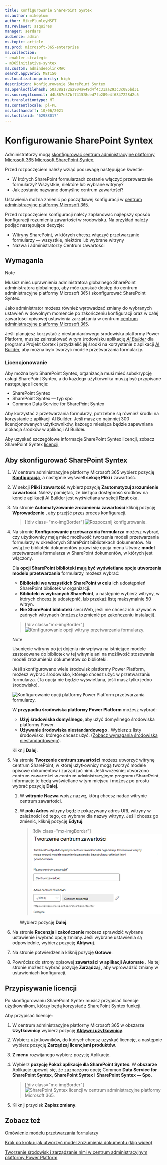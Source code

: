 ```yaml
---
title: Konfigurowanie SharePoint Syntex
ms.author: mikeplum
author: MikePlumleyMSFT
ms.reviewer: ssquires
manager: serdars
audience: admin
ms.topic: article
ms.prod: microsoft-365-enterprise
ms.collection:
- enabler-strategic
- m365initiative-syntex
ms.custom: admindeeplinkMAC
search.appverid: MET150
ms.localizationpriority: high
description: Konfigurowanie SharePoint Syntex
ms.openlocfilehash: 50a38a172a2904a649d4f4c31aa293c3c085bd31
ms.sourcegitcommit: d4b867e37bf741528ded7fb289e4f6847228d2c5
ms.translationtype: MT
ms.contentlocale: pl-PL
ms.lasthandoff: 10/06/2021
ms.locfileid: "62988017"
---
```

# <a name="set-up-sharepoint-syntex"></a>Konfigurowanie SharePoint Syntex

Administratorzy mogą <a href="https://go.microsoft.com/fwlink/p/?linkid=2024339" target="_blank">skonfigurować centrum administracyjne platformy Microsoft 365</a> [Microsoft SharePoint Syntex](index.md). 

Przed rozpoczęciem należy wziąć pod uwagę następujące kwestie:

- W których SharePoint formularzach zostanie włączyć przetwarzanie formularzy? Wszystkie, niektóre lub wybrane witryny?
- Jak zostanie nazwane domyślne centrum zawartości?

Ustawienia można zmienić po początkowej konfiguracji w <a href="https://go.microsoft.com/fwlink/p/?linkid=2024339" target="_blank">centrum administracyjne platformy Microsoft 365</a>.

Przed rozpoczęciem konfiguracji należy zaplanować najlepszy sposób konfiguracji rozumienia zawartości w środowisku. Na przykład należy podjąć następujące decyzje:

- Witryny SharePoint, w których chcesz włączyć przetwarzanie formularzy — wszystkie, niektóre lub wybrane witryny
- Nazwa i administratorzy Centrum zawartości

## <a name="requirements"></a>Wymagania 

> [!NOTE]
> Musisz mieć uprawnienia administratora globalnego SharePoint administratora globalnego, aby móc uzyskać dostęp do centrum administracyjne platformy Microsoft 365 i skonfigurować SharePoint Syntex.

Jako administrator możesz również wprowadzać zmiany do wybranych ustawień w dowolnym momencie po zakończeniu konfiguracji oraz w całej zawartości opisowej ustawienia zarządzania w centrum <a href="https://go.microsoft.com/fwlink/p/?linkid=2024339" target="_blank">centrum administracyjne platformy Microsoft 365</a>.

Jeśli planujesz korzystać z niestandardowego środowiska platformy Power Platform, musisz zainstalować w tym środowisku aplikację [*AI Builder*](/power-platform/admin/manage-apps#install-an-app-in-the-environment-view) dla programu Projekt Cortex i przydzielić jej środki na korzystanie z aplikacji [AI Builder](/power-platform/admin/capacity-add-on), aby można było tworzyć modele przetwarzania formularzy.

### <a name="licensing"></a>Licencjonowanie

Aby można było SharePoint Syntex, organizacja musi mieć subskrypcję usługi SharePoint Syntex, a do każdego użytkownika muszą być przypisane następujące licencje:

- SharePoint Syntex
- SharePoint Syntex — typ spo
- Common Data Service for SharePoint Syntex

Aby korzystać z przetwarzania formularzy, potrzebne są również środki na korzystanie z aplikacji AI Builder. Jeśli masz co najmniej 300 licencjonowanych użytkowników, każdego miesiąca będzie zapewniana alokacja środków w aplikacji AI Builder.

Aby uzyskać szczegółowe informacje SharePoint Syntex licencji, zobacz SharePoint Syntex [licencji](syntex-licensing.md)

## <a name="to-set-up-sharepoint-syntex"></a>Aby skonfigurować SharePoint Syntex

1. W centrum administracyjne platformy Microsoft 365 wybierz pozycję <a href="https://go.microsoft.com/fwlink/p/?linkid=2171997" target="_blank">**Konfiguracja**</a>, a następnie wyświetl **sekcję Pliki i** zawartość.

2. W sekcji **Pliki i zawartość** wybierz pozycję **Zautomatyzuj zrozumienie zawartości**. Należy pamiętać, że bieżąca dostępność środków na koncie aplikacji AI Builder jest wyświetlana w sekcji **Rzut** oka.<br/>

3. Na stronie **Automatyzowanie zrozumienia zawartości** kliknij pozycję **Wprowadzenie** , aby przejść przez proces konfiguracji. <br/>

    > [!div class="mx-imgBorder"]
    > ![Rozpocznij konfigurowanie.](../media/content-understanding/admin-content-understanding-get-started.png)</br>

4. Na stronie **Konfigurowanie przetwarzania formularza** możesz wybrać, czy użytkownicy mają mieć możliwość tworzenia modeli przetwarzania formularzy w określonych SharePoint bibliotekach dokumentów. Na wstążce biblioteki dokumentów pojawi się opcja menu Utwórz **model** przetwarzania formularza w SharePoint dokumentów, w których jest włączony.
 
     Dla **opcji SharePoint biblioteki mają być wyświetlane opcje utworzenia modelu przetwarzania** formularzy, możesz wybrać:</br>
      - **Biblioteki we wszystkich SharePoint w celu** ich udostępnień SharePoint bibliotek w organizacji.</br>
      - **Biblioteki w wybranych SharePoint**, a następnie wybierz witryny, w których chcesz je udostępnić, lub przekaż listę maksymalnie 50 witryn.</br>
      - **Nie SharePoint biblioteki** sieci Web, jeśli nie chcesz ich używać w żadnych witrynach (możesz to zmienić po zakończeniu instalacji).

   > [!div class="mx-imgBorder"]
   > ![Konfigurowanie opcji witryny przetwarzania formularzy.](../media/content-understanding/admin-configforms.png)

   > [!Note]
   > Usunięcie witryny po jej dojęniu nie wpływa na istniejące modele zastosowane do bibliotek w tej witrynie ani na możliwość stosowania modeli zrozumienia dokumentów do biblioteki. 
    
    Jeśli skonfigurowano wiele środowisk platformy Power Platform, możesz wybrać środowisko, którego chcesz użyć w przetwarzaniu formularza. (Ta opcja nie będzie wyświetlana, jeśli masz tylko jedno środowisko).

    ![Konfigurowanie opcji platformy Power Platform przetwarzania formularzy.](../media/content-understanding/setup-power-platform-env.png)

    W **przypadku środowiska platformy Power Platform** możesz wybrać:
    - **Użyj środowiska domyślnego,** aby użyć domyślnego środowiska platformy Power.
    - **Używanie środowiska niestandardowego** . Wybierz z listy środowisko, którego chcesz użyć. ([Zobacz wymagania środowiska niestandardowego](/microsoft-365/contentunderstanding/set-up-content-understanding#requirements)).

    Kliknij **Dalej**.

5. Na stronie **Tworzenie centrum zawartości** możesz utworzyć witrynę centrum SharePoint, w której użytkownicy mogą tworzyć modele opisowe dokumentów i zarządzać nimi. Jeśli wcześniej utworzono centrum zawartości w centrum administracyjnym programu SharePoint, informacje te będą wyświetlane w tym miejscu i możesz po prostu wybrać pozycję **Dalej**.

    1. W **witrynie Nazwa** wpisz nazwę, którą chcesz nadać witrynie centrum zawartości.
    
    1. W **polu Adres** witryny będzie pokazywany adres URL witryny w zależności od tego, co wybrano dla nazwy witryny. Jeśli chcesz go zmienić, kliknij pozycję **Edytuj**.

       > [!div class="mx-imgBorder"]
       > ![Tworzenie centrum zawartości.](../media/content-understanding/admin-cu-create-cc.png)</br>

       Wybierz pozycję **Dalej**.

6. Na stronie **Recenzja i zakończenie** możesz sprawdzić wybrane ustawienie i wybrać opcję zmiany. Jeśli wybrane ustawienia są odpowiednie, wybierz pozycję **Aktywuj**.

7. Na stronie potwierdzenia kliknij pozycję **Gotowe**.

8. Powrócisz do strony opisowej **zawartości w aplikacji Automate** . Na tej stronie możesz wybrać pozycję **Zarządzaj** , aby wprowadzić zmiany w ustawieniach konfiguracji. 

## <a name="assign-licenses"></a>Przypisywanie licencji

Po skonfigurowaniu SharePoint Syntex musisz przypisać licencje użytkownikom, którzy będą korzystać z SharePoint Syntex funkcji.

Aby przypisać licencje:

1. W centrum administracyjne platformy Microsoft 365 w obszarze **Użytkownicy** wybierz pozycję <a href="https://go.microsoft.com/fwlink/p/?linkid=834822" target="_blank">**Aktywni użytkownicy**</a>.

2. Wybierz użytkowników, do których chcesz uzyskać licencję, a następnie wybierz pozycję **Zarządzaj licencjami produktów**.

3. **Z menu** rozwijanego wybierz pozycję Aplikacje.

4. Wybierz **pozycję Pokaż aplikacje dla SharePoint Syntex**. W **obszarze** Aplikacje upewnij się, że zaznaczono opcję Common **Data Service for SharePoint Syntex**, **SharePoint Syntex** i **SharePoint Syntex — Spo.**

    > [!div class="mx-imgBorder"]
    > ![SharePoint Syntex licencji w centrum administracyjne platformy Microsoft 365.](../media/content-understanding/sharepoint-syntex-licenses.png)

5. Kliknij przycisk **Zapisz zmiany**.

## <a name="see-also"></a>Zobacz też

[Omówienie modelu przetwarzania formularzy](/ai-builder/form-processing-model-overview)

[Krok po kroku: jak utworzyć model zrozumienia dokumentu (klip wideo)](https://www.youtube.com/watch?v=DymSHObD-bg)

[Tworzenie środowisk i zarządzanie nimi w centrum administracyjnym platformy Power Platform](/power-platform/admin/create-environment)
